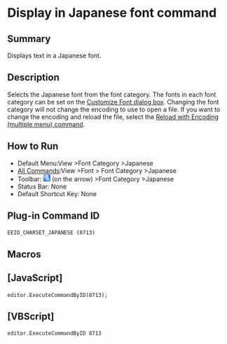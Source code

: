 # Display in Japanese font command

## Summary

Displays text in a Japanese font.

## Description

Selects the Japanese font from the font category. The fonts in each font
category can be set on the [Customize Font dialog box](../../dlg/properties/font/index).
Changing the font category will not change the encoding to use to open a
file. If you want to change the encoding and reload the file, select the
[Reload with Encoding (multiple menu) command](../file/file_reload_defined).

## How to Run

- Default Menu:View \>Font Category >Japanese
- [All Commands](../tools/all_commands):View \>Font >
Font Category >Japanese
- Toolbar: ![](../../images/fontpopup.gif)
(on the arrow) >Font Category \>Japanese
- Status Bar: None
- Default Shortcut Key: None

## Plug-in Command ID

```
EEID_CHARSET_JAPANESE (8713)
```

## Macros

## \[JavaScript\]

```
editor.ExecuteCommandByID(8713);
```

## \[VBScript\]

```
editor.ExecuteCommandByID 8713
```
